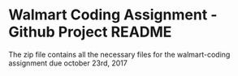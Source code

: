 # Walmart Coding Assignment - Github Project README
The zip file contains all the necessary files for the walmart-coding assignment due october 23rd, 2017
